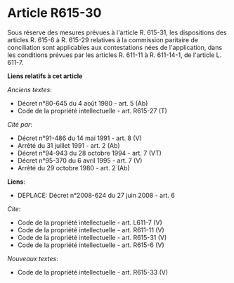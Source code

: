 # Article R615-30

Sous réserve des mesures prévues à l'article R. 615-31, les dispositions des articles R. 615-6 à R. 615-29 relatives à la
commission paritaire de conciliation sont applicables aux contestations nées de l'application, dans les conditions prévues
par les articles R. 611-11 à R. 611-14-1, de l'article L. 611-7.

**Liens relatifs à cet article**

_Anciens textes_:

  - Décret n°80-645 du 4 août 1980 - art. 5 (Ab)
  - Code de la propriété intellectuelle - art. R615-27 (T)

_Cité par_:

  - Décret n°91-486 du 14 mai 1991 - art. 8 (V)
  - Arrêté du 31 juillet 1991 - art. 2 (Ab)
  - Décret n°94-943 du 28 octobre 1994 - art. 7 (VT)
  - Décret n°95-370 du 6 avril 1995 - art. 7 (V)
  - Arrêté du 29 octobre 1980 - art. 2 (Ab)

**Liens**:

  - DEPLACE: Décret n°2008-624 du 27 juin 2008 - art. 6

_Cite_:

  - Code de la propriété intellectuelle - art. L611-7 (V)
  - Code de la propriété intellectuelle - art. R611-11 (V)
  - Code de la propriété intellectuelle - art. R615-31 (V)
  - Code de la propriété intellectuelle - art. R615-6 (V)

_Nouveaux textes_:

  - Code de la propriété intellectuelle - art. R615-33 (V)
